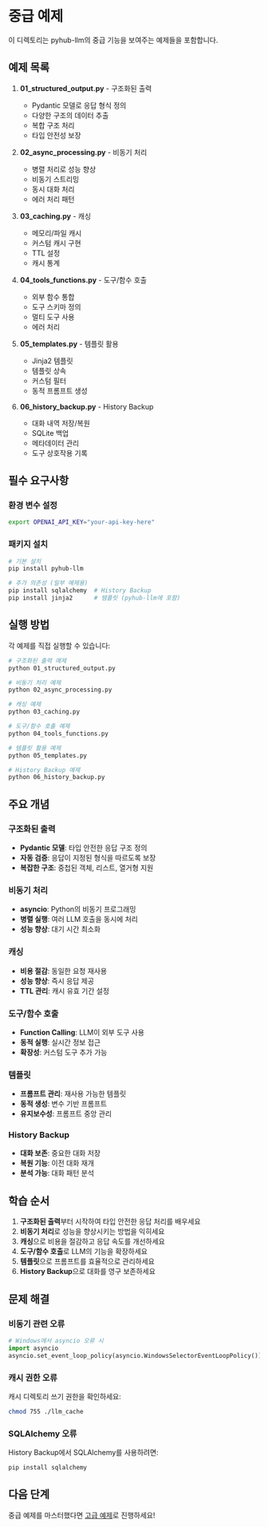 # 중급 예제

이 디렉토리는 pyhub-llm의 중급 기능을 보여주는 예제들을 포함합니다.

## 예제 목록

1. **01_structured_output.py** - 구조화된 출력
   - Pydantic 모델로 응답 형식 정의
   - 다양한 구조의 데이터 추출
   - 복합 구조 처리
   - 타입 안전성 보장

2. **02_async_processing.py** - 비동기 처리
   - 병렬 처리로 성능 향상
   - 비동기 스트리밍
   - 동시 대화 처리
   - 에러 처리 패턴

3. **03_caching.py** - 캐싱
   - 메모리/파일 캐시
   - 커스텀 캐시 구현
   - TTL 설정
   - 캐시 통계

4. **04_tools_functions.py** - 도구/함수 호출
   - 외부 함수 통합
   - 도구 스키마 정의
   - 멀티 도구 사용
   - 에러 처리

5. **05_templates.py** - 템플릿 활용
   - Jinja2 템플릿
   - 템플릿 상속
   - 커스텀 필터
   - 동적 프롬프트 생성

6. **06_history_backup.py** - History Backup
   - 대화 내역 저장/복원
   - SQLite 백업
   - 메타데이터 관리
   - 도구 상호작용 기록

## 필수 요구사항

### 환경 변수 설정
```bash
export OPENAI_API_KEY="your-api-key-here"
```

### 패키지 설치
```bash
# 기본 설치
pip install pyhub-llm

# 추가 의존성 (일부 예제용)
pip install sqlalchemy  # History Backup
pip install jinja2      # 템플릿 (pyhub-llm에 포함)
```

## 실행 방법

각 예제를 직접 실행할 수 있습니다:

```bash
# 구조화된 출력 예제
python 01_structured_output.py

# 비동기 처리 예제
python 02_async_processing.py

# 캐싱 예제
python 03_caching.py

# 도구/함수 호출 예제
python 04_tools_functions.py

# 템플릿 활용 예제
python 05_templates.py

# History Backup 예제
python 06_history_backup.py
```

## 주요 개념

### 구조화된 출력
- **Pydantic 모델**: 타입 안전한 응답 구조 정의
- **자동 검증**: 응답이 지정된 형식을 따르도록 보장
- **복잡한 구조**: 중첩된 객체, 리스트, 열거형 지원

### 비동기 처리
- **asyncio**: Python의 비동기 프로그래밍
- **병렬 실행**: 여러 LLM 호출을 동시에 처리
- **성능 향상**: 대기 시간 최소화

### 캐싱
- **비용 절감**: 동일한 요청 재사용
- **성능 향상**: 즉시 응답 제공
- **TTL 관리**: 캐시 유효 기간 설정

### 도구/함수 호출
- **Function Calling**: LLM이 외부 도구 사용
- **동적 실행**: 실시간 정보 접근
- **확장성**: 커스텀 도구 추가 가능

### 템플릿
- **프롬프트 관리**: 재사용 가능한 템플릿
- **동적 생성**: 변수 기반 프롬프트
- **유지보수성**: 프롬프트 중앙 관리

### History Backup
- **대화 보존**: 중요한 대화 저장
- **복원 기능**: 이전 대화 재개
- **분석 가능**: 대화 패턴 분석

## 학습 순서

1. **구조화된 출력**부터 시작하여 타입 안전한 응답 처리를 배우세요
2. **비동기 처리**로 성능을 향상시키는 방법을 익히세요
3. **캐싱**으로 비용을 절감하고 응답 속도를 개선하세요
4. **도구/함수 호출**로 LLM의 기능을 확장하세요
5. **템플릿**으로 프롬프트를 효율적으로 관리하세요
6. **History Backup**으로 대화를 영구 보존하세요

## 문제 해결

### 비동기 관련 오류
```python
# Windows에서 asyncio 오류 시
import asyncio
asyncio.set_event_loop_policy(asyncio.WindowsSelectorEventLoopPolicy())
```

### 캐시 권한 오류
캐시 디렉토리 쓰기 권한을 확인하세요:
```bash
chmod 755 ./llm_cache
```

### SQLAlchemy 오류
History Backup에서 SQLAlchemy를 사용하려면:
```bash
pip install sqlalchemy
```

## 다음 단계

중급 예제를 마스터했다면 [고급 예제](../advanced/README.md)로 진행하세요!